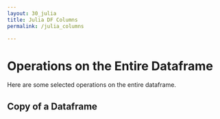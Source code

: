 ```yaml
---
layout: 30_julia
title: Julia DF Columns
permalink: /julia_columns

---
```


# Operations on the Entire Dataframe

Here are some selected operations on the entire dataframe.


## Copy of a Dataframe

